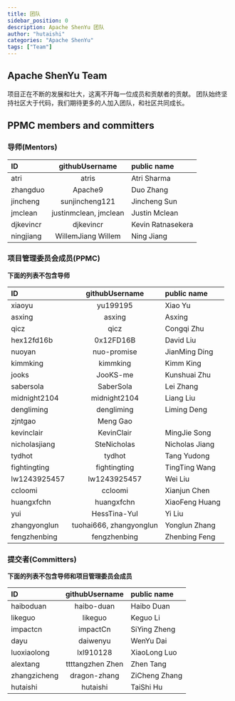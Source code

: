 ```yaml
---
title: 团队
sidebar_position: 0
description: Apache ShenYu 团队
author: "hutaishi"
categories: "Apache ShenYu"
tags: ["Team"]
---
```



## Apache ShenYu Team 

项目正在不断的发展和壮大，这离不开每一位成员和贡献者的贡献。
团队始终坚持社区大于代码，我们期待更多的人加入团队，和社区共同成长。

## PPMC members and committers

### 导师(Mentors)

| ID                          |    githubUsername	    | public name                         |
|:----------------------------|:---------------------:|:------------------------------------|
| atri                        |         atris         | Atri Sharma                         |
| zhangduo                    |        Apache9        | Duo Zhang                           |
| jincheng                    |    sunjincheng121     | Jincheng Sun                        |
| jmclean                     | justinmclean, jmclean | Justin Mclean                       |
| djkevincr                   |       djkevincr       | Kevin Ratnasekera                   |
| ningjiang                   |  WillemJiang Willem   | Ning Jiang                          |


### 项目管理委员会成员(PPMC)

**下面的列表不包含导师**

| ID                                       |     githubUsername	     | public name                                      |
|:-----------------------------------------|:-----------------------:|:-------------------------------------------------|
| xiaoyu                                   |        yu199195         | Xiao Yu                                          |
| asxing                                   |         asxing          | Asxing                                           |
| qicz                                     |          qicz           | Congqi Zhu                                       |
| hex12fd16b                               |        0x12FD16B        | David Liu                                        |
| nuoyan                                   |       nuo-promise       | JianMing Ding                                    |
| kimmking                                 |        kimmking         | Kimm King                                        |
| jooks                                    |        JooKS-me         | Kunshuai Zhu                                     |
| sabersola                                |        SaberSola        | Lei Zhang                                        |
| midnight2104                             |      midnight2104       | Liang Liu                                        |
| dengliming                               |       dengliming        | Liming Deng                                      |
| zjntgao                                  |        Meng Gao         |                                                  |
| kevinclair                               |       KevinClair        | MingJie Song                                     |
| nicholasjiang                            |       SteNicholas       | Nicholas Jiang                                   |
| tydhot                                   |         tydhot          | Tang Yudong                                      |
| fightingting                             |      fightingting       | TingTing Wang                                    |
| lw1243925457                             |      lw1243925457       | Wei Liu                                          |
| ccloomi                                  |         ccloomi         | Xianjun Chen                                     |
| huangxfchn                               |       huangxfchn        | XiaoFeng Huang                                   |
| yui                                      |      HessTina-YuI       | Yi Liu                                           |
| zhangyonglun                             | tuohai666, zhangyonglun | Yonglun Zhang                                    |
| fengzhenbing                             |      fengzhenbing       | Zhenbing Feng                                    |


### 提交者(Committers)

**下面的列表不包含导师和项目管理委员会成员**

| ID           | githubUsername	  | public name               |
|:-------------|:----------------:|:--------------------------|
| haiboduan    |    haibo-duan    | Haibo Duan                |
| likeguo      |     likeguo      | Keguo Li                  |
| impactcn     |     impactCn     | SiYing Zheng              |
| dayu         |     daiwenyu     | WenYu Dai                 |
| luoxiaolong  |    lxl910128     | XiaoLong Luo              |
| alextang     | ttttangzhen	Zhen | Zhen Tang                 |
| zhangzicheng |   dragon-zhang   | ZiCheng Zhang             |
| hutaishi     |     hutaishi     | TaiShi Hu             |



